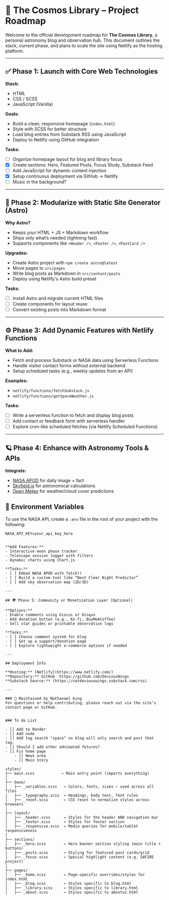 # 🌌 The Cosmos Library – Project Roadmap

Welcome to the official development roadmap for **The Cosmos Library**, a personal astronomy blog and observation hub. This document outlines the stack, current phase, and plans to scale the site using Netlify as the hosting platform.

---

## ✅ Phase 1: Launch with Core Web Technologies

**Stack:**
- HTML
- CSS / SCSS
- JavaScript (Vanilla)

**Goals:**
- Build a clean, responsive homepage (`index.html`)
- Style with SCSS for better structure
- Load blog entries from Substack RSS using JavaScript
- Deploy to Netlify using GitHub integration

**Tasks:**
- [ ] Organize homepage layout for blog and library focus
- [x] Create sections: Hero, Featured Posts, Focus Study, Substack Feed
- [ ] Add JavaScript for dynamic content injection
- [x] Setup continuous deployment via GitHub → Netlify
- [ ] Music in the background?

---

## 🔁 Phase 2: Modularize with Static Site Generator (Astro)

**Why Astro?**
- Keeps your HTML + JS + Markdown workflow
- Ships only what’s needed (lightning fast)
- Supports components like `<Header />`, `<Footer />`, `<PostCard />`

**Upgrades:**
- Create Astro project with `npm create astro@latest`
- Move pages to `src/pages`
- Write blog posts as Markdown in `src/content/posts`
- Deploy using Netlify's Astro build preset

**Tasks:**
- [ ] Install Astro and migrate current HTML files
- [ ] Create components for layout reuse
- [ ] Convert existing posts into Markdown format

---

## ⚙️ Phase 3: Add Dynamic Features with Netlify Functions

**What to Add:**
- Fetch and process Substack or NASA data using Serverless Functions
- Handle visitor contact forms without external backend
- Setup scheduled tasks (e.g., weekly updates from an API)

**Examples:**
- `netlify/functions/fetchSubstack.js`
- `netlify/functions/getSpaceWeather.js`

**Tasks:**
- [ ] Write a serverless function to fetch and display blog posts
- [ ] Add contact or feedback form with serverless handler
- [ ] Explore cron-like scheduled fetches (via Netlify Scheduled Functions)

---

## 🪐 Phase 4: Enhance with Astronomy Tools & APIs

**Integrate:**
- [NASA APOD](https://api.nasa.gov/) for daily image + fact
- [Skyfield.js](https://rhodesmill.org/skyfield/) for astronomical calculations
- [Open Meteo](https://open-meteo.com/) for weather/cloud cover predictions

## 🔐 Environment Variables

To use the NASA API, create a `.env` file in the root of your project with the following:

```env
NASA_API_KEY=your_api_key_here


**Add Features:**
- Interactive moon phase tracker
- Telescope session logger with filters
- Dynamic charts using Chart.js

**Tasks:**
- [ ] Embed NASA APOD with fetch()
- [ ] Build a custom tool like “Next Clear Night Predictor”
- [ ] Add sky observation map (2D/3D)

---

## 🌍 Phase 5: Community or Monetization Layer (Optional)

**Options:**
- Enable comments using Giscus or Disqus
- Add donation button (e.g., Ko-fi, BuyMeACoffee)
- Sell star guides or printable observation logs

**Tasks:**
- [ ] Choose comment system for blog
- [ ] Set up a support/donation page
- [ ] Explore lightweight e-commerce options if needed

---

## Deployment Info

**Hosting:** [Netlify](https://www.netlify.com/)  
**Repository:** GitHub  https://github.com/DeviousWings
**Substack Source:** (https://natdeviouswings.substack.com/rss)

---

### 🚀 Maintained by Nathanael King  
For questions or help contributing, please reach out via the site’s contact page or GitHub.


### To do List

- [] Add to Render
- [] Add node
- [] Add tag search "space" so blog will only search and post that tag.
- [] Should I add other adnimated fetures?
- [] Fix home page
    - [] News area
    - [] Main Story

styles/
├── main.scss            ← Main entry point (imports everything)
│
├── base/
│   ├── _variables.scss   ← Colors, fonts, sizes – used across all files
│   ├── _typography.scss  ← Headings, body text, font rules
│   ├── _reset.scss       ← CSS reset to normalize styles across browsers
│
├── layout/
│   ├── _header.scss      ← Styles for the header AND navigation bar
│   ├── _footer.scss      ← Styles for footer section
│   ├── _responsive.scss  ← Media queries for mobile/tablet responsiveness
│
├── sections/
│   ├── _hero.scss        ← Hero banner section styling (main title + buttons)
│   ├── _posts.scss       ← Styling for featured post cards/grid
│   ├── _focus.scss       ← Special highlight content (e.g. SAFIRE project)
│
├── pages/
│   ├── _home.scss        ← Page-specific overrides/styles for index.html
│   ├── _blog.scss        ← Styles specific to blog.html
│   ├── _library.scss     ← Styles specific to library.html
│   ├── _about.scss       ← Styles specific to aboutus.html
